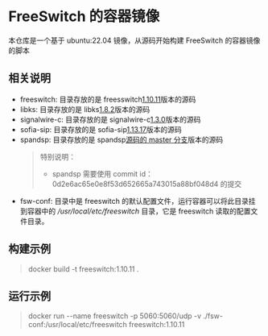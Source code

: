 # FreeSwitch 的容器镜像

本仓库是一个基于 ubuntu:22.04 镜像，从源码开始构建 FreeSwitch 的容器镜像的脚本

## 相关说明

- freeswitch: 目录存放的是 freesswitch[1.10.11](https://files.freeswitch.org/releases/freeswitch/freeswitch-1.10.11.-release.zip)版本的源码
- libks: 目录存放的是 libks[1.8.2](https://github.com/signalwire/libks/archive/refs/tags/v1.8.2.zip)版本的源码
- signalwire-c: 目录存放的是 signalwire-c[1.3.0](https://github.com/signalwire/signalwire-c/archive/refs/tags/1.3.0.tar.gz)版本的源码
- sofia-sip: 目录存放的是 sofia-sip[1.13.17](https://github.com/freeswitch/sofia-sip/archive/refs/tags/v1.13.17.tar.gz)版本的源码
- spandsp: 目录存放的是 spandsp[源码的 master 分支](https://github.com/freeswitch/spandsp.git)版本的源码
  > 特别说明：
  >
  > - spandsp 需要使用 commit id：0d2e6ac65e0e8f53d652665a743015a88bf048d4 的提交
- fsw-conf: 目录中是 freeswitch 的默认配置文件，运行容器可以将此目录挂到容器中的 _/usr/local/etc/freeswitch_ 目录，它是 freeswitch 读取的配置文件目录。

## 构建示例

> docker build -t freeswitch:1.10.11 .

## 运行示例

> docker run --name freeswitch -p 5060:5060/udp -v ./fsw-conf:/usr/local/etc/freeswitch freeswitch:1.10.11
